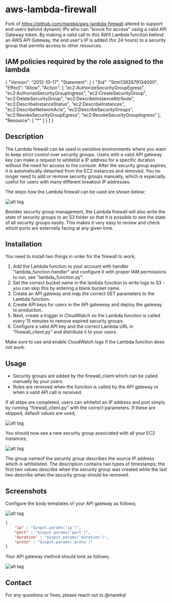 aws-lambda-firewall
===================

Fork of https://github.com/marekq/aws-lambda-firewall altered to support end users behind dynamic IPs who can "knock for access" using a valid API Gateway token. By making a valid call to this AWS Lambda function behind an AWS API Gateway, the end user's IP is added (for 24 hours) to a security group that permits access to other resources.

IAM policies required by the role assigned to the lambda
---------------------------------------------------------
{
  "Version": "2012-10-17",
  "Statement": [
    {
      "Sid": "Stmt1392679134000",
      "Effect": "Allow",
      "Action": [
        "ec2:AuthorizeSecurityGroupEgress",
        "ec2:AuthorizeSecurityGroupIngress",
        "ec2:CreateSecurityGroup",
        "ec2:DeleteSecurityGroup",
        "ec2:DescribeInstanceAttribute",
        "ec2:DescribeInstanceStatus",
        "ec2:DescribeInstances",
        "ec2:DescribeNetworkAcls",
        "ec2:DescribeSecurityGroups",
        "ec2:RevokeSecurityGroupEgress",
        "ec2:RevokeSecurityGroupIngress"
      ],
      "Resource": [
        "*"
      ]
    }
  ]
}


Description
------------

The Lambda firewall can be used in sensitive environments where you want to keep strict control over security groups. Users with a valid API gateway key can make a request to whitelist a IP address for a specific duration without the need for access to the console. After the security group expires, it is automatically detached from the EC2 instances and removed. You no longer need to add or remove security groups manually, which is especially useful for users with many different  breakout IP addresses.

The steps how the Lambda firewall can be used are shown below;

![alt tag](https://raw.githubusercontent.com/marekq/aws-lambda-firewall/master/docs/1.png)


Besides security group management, the Lambda firewall will also write the state of security groups to an S3 folder so that it is possible to see the state of all security groups easily. This makes it very easy to review and check which ports are externally facing at any given time.




Installation
------------

You need to install two things in order for the firewall to work;

1. Add the Lambda function to your account with handler "lambda_function.handler" and configure it with proper IAM permissions to run, see "lambda_function.py".
2. Set the correct bucket name in the lambda function to write logs to S3 - you can skip this by entering a blank bucket name.
3. Create an API gateway and map the correct GET parameters to the Lambda function.
4. Create API keys for users in the API gateweay and deploy the gateway to production.
5. Next, create a trigger in CloudWatch so the Lambda function is called every 15 minutes to remove expired security groups.
6. Configure a valid API key and the correct Lambda URL in "firewall_client.py" and distribute it to your users.

Make sure to use and enable CloudWatch logs if the Lambda function does not work.




Usage
-----

- Security groups are added by the firewall_client which can be called manually by your users.
- Rules are removed when the function is called by the API gateway or when a valid API call is received.


If all steps are completed, users can whitelist an IP address and port simply by running "firewall_client.py" with the correct parameters. If these are skipped, default values are used;


![alt tag](https://raw.githubusercontent.com/marekq/aws-lambda-firewall/master/docs/4.png)


You should now see a new security group associated with all your EC2 instances;


![alt tag](https://raw.githubusercontent.com/marekq/aws-lambda-firewall/master/docs/5.png)


The group nameof the security group describes the source IP address which is whitelisted. The description contains two types of timestamps; the first two values describe when the security group was created while the last two describe when the security group should be removed.  




Screenshots
-----------

Configure the body templates of your API gateway as follows;


![alt tag](https://raw.githubusercontent.com/marekq/aws-lambda-firewall/master/docs/2.png)


```json
{
    "ip" : "$input.params('ip')",
    "port" : "$input.params('port')",
    "duration" : "$input.params('duration')",
    "proto" : "$input.params('proto')"
}
```

Your API gateway method should look as follows;

![alt tag](https://raw.githubusercontent.com/marekq/aws-lambda-firewall/master/docs/3.png)




Contact
-------

For any questions or fixes, please reach out to @marekq!
